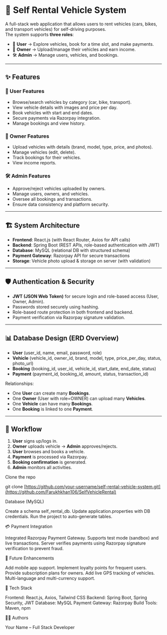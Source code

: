 # 🚗 Self Rental Vehicle System  

A full-stack web application that allows users to rent vehicles (cars, bikes, and transport vehicles) for self-driving purposes.  
The system supports **three roles**:  

- 👤 **User** → Explore vehicles, book for a time slot, and make payments.  
- 🚙 **Owner** → Upload/manage their vehicles and earn income.  
- 🛠️ **Admin** → Manage users, vehicles, and bookings.  

---

## ✨ Features  

### 👤 User Features  
- Browse/search vehicles by category (car, bike, transport).  
- View vehicle details with images and price per day.  
- Book vehicles with start and end dates.  
- Secure payments via Razorpay integration.  
- Manage bookings and view history.  

### 🚙 Owner Features  
- Upload vehicles with details (brand, model, type, price, and photos).  
- Manage vehicles (edit, delete).  
- Track bookings for their vehicles.  
- View income reports.  

### 🛠️ Admin Features  
- Approve/reject vehicles uploaded by owners.  
- Manage users, owners, and vehicles.  
- Oversee all bookings and transactions.  
- Ensure data consistency and platform security.  

---

## 🏗️ System Architecture  

- **Frontend**: React.js (with React Router, Axios for API calls)  
- **Backend**: Spring Boot (REST APIs, role-based authentication with JWT)  
- **Database**: MySQL (relational DB with structured schema)  
- **Payment Gateway**: Razorpay API for secure transactions  
- **Storage**: Vehicle photo upload & storage on server (with validation)  

---

## 🛡️ Authentication & Security  

- **JWT (JSON Web Token)** for secure login and role-based access (User, Owner, Admin).  
- Passwords stored securely using hashing.  
- Role-based route protection in both frontend and backend.  
- Payment verification via Razorpay signature validation.  

---

## 📊 Database Design (ERD Overview)  

- **User** (user_id, name, email, password, role)  
- **Vehicle** (vehicle_id, owner_id, brand, model, type, price_per_day, status, photo_url)  
- **Booking** (booking_id, user_id, vehicle_id, start_date, end_date, status)  
- **Payment** (payment_id, booking_id, amount, status, transaction_id)  

Relationships:  
- One **User** can create many **Bookings**.  
- One **Owner** (User with role=OWNER) can upload many **Vehicles**.  
- One **Vehicle** can have many **Bookings**.  
- One **Booking** is linked to one **Payment**.  

---

## 🔄 Workflow  

1. **User** signs up/logs in.  
2. **Owner** uploads vehicle → **Admin** approves/rejects.  
3. **User** browses and books a vehicle.  
4. **Payment** is processed via Razorpay.  
5. **Booking confirmation** is generated.  
6. **Admin** monitors all activities.


 Clone the repo  

git clone [https://github.com/your-username/self-rental-vehicle-system.git](https://github.com/Farukhkhan106/SelfVehicleRental)


Database (MySQL)

Create a schema self_rental_db.
Update application.properties with DB credentials.
Run the project to auto-generate tables.

💳 Payment Integration

Integrated Razorpay Payment Gateway.
Supports test mode (sandbox) and live transactions.
Server verifies payments using Razorpay signature verification to prevent fraud.

🚀 Future Enhancements

Add mobile app support.
Implement loyalty points for frequent users.
Provide subscription plans for owners.
Add live GPS tracking of vehicles.
Multi-language and multi-currency support.

📌 Tech Stack

Frontend: React.js, Axios, Tailwind CSS
Backend: Spring Boot, Spring Security, JWT
Database: MySQL
Payment Gateway: Razorpay
Build Tools: Maven, npm

👨‍💻 Authors

Your Name – Full Stack Developer
